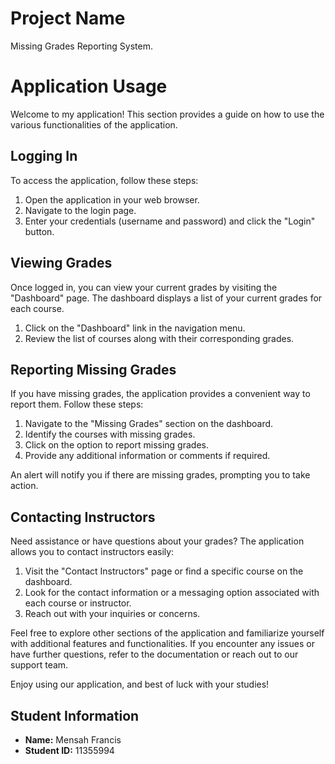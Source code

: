 # Project Name
Missing Grades Reporting System.


# Application Usage

Welcome to my application! This section provides a guide on how to use the various functionalities of the application.

## Logging In

To access the application, follow these steps:

1. Open the application in your web browser.
2. Navigate to the login page.
3. Enter your credentials (username and password) and click the "Login" button.

## Viewing Grades

Once logged in, you can view your current grades by visiting the "Dashboard" page. The dashboard displays a list of your current grades for each course.

1. Click on the "Dashboard" link in the navigation menu.
2. Review the list of courses along with their corresponding grades.

## Reporting Missing Grades

If you have missing grades, the application provides a convenient way to report them. Follow these steps:

1. Navigate to the "Missing Grades" section on the dashboard.
2. Identify the courses with missing grades.
3. Click on the option to report missing grades.
4. Provide any additional information or comments if required.

An alert will notify you if there are missing grades, prompting you to take action.

## Contacting Instructors

Need assistance or have questions about your grades? The application allows you to contact instructors easily:

1. Visit the "Contact Instructors" page or find a specific course on the dashboard.
2. Look for the contact information or a messaging option associated with each course or instructor.
3. Reach out with your inquiries or concerns.

Feel free to explore other sections of the application and familiarize yourself with additional features and functionalities. If you encounter any issues or have further questions, refer to the documentation or reach out to our support team.

Enjoy using our application, and best of luck with your studies!


## Student Information

- **Name:** Mensah Francis
- **Student ID:** 11355994





